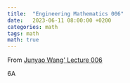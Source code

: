 ```yaml
---
title:  "Engineering Mathematics 006"
date:   2023-06-11 08:00:00 +0200
categories: math
tags: math
math: true
---
```


From [Junyao Wang' Lecture 006](https://ocw.nthu.edu.tw/ocw/index.php?page=chapter&cid=145&chid=1855)

6A
